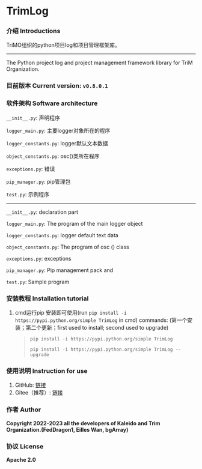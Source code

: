 # TrimLog

### 介绍 Introductions
TriMO组织的python项目log和项目管理框架库。

---

The Python project log and project management framework library for TriM Organization.


### 目前版本 Current version: `v0.8.0.1`

### 软件架构 Software architecture
`__init__.py`: 声明程序

`logger_main.py`: 主要logger对象所在的程序

`logger_constants.py`: logger默认文本数据

`object_constants.py`: osc()类所在程序

`exceptions.py`: 错误

`pip_manager.py`: pip管理包

`test.py`: 示例程序

---

`__init__.py`: declaration part

`logger_main.py`: The program of the main logger object

`logger_constants.py`: logger default text data

`object_constants.py`: The program of osc () class

`exceptions.py`: exceptions

`pip_manager.py`: Pip management pack and 

`test.py`: Sample program

### 安装教程 Installation tutorial

1. cmd运行pip 安装即可使用(run `pip install -i https://pypi.python.org/simple TrimLog` in cmd)
   commands: (第一个安装；第二个更新；first used to install; second used to upgrade)
   >`pip install -i https://pypi.python.org/simple TrimLog`
   >
   > `pip install -i https://pypi.python.org/simple TrimLog --upgrade`

### 使用说明 Instruction for use

1. GitHub: [链接](https://github.com/TriM-Organization/TrimLog/blob/master/Introduction.md)
2. Gitee（推荐）: [链接](https://gitee.com/TriM-Organization/TrimLog/blob/master/Introduction.md)

### 作者 Author

**Copyright 2022-2023 all the developers of Kaleido and Trim Organization.(FedDragon1, Eilles Wan, bgArray)**

### 协议 License

**Apache 2.0**
